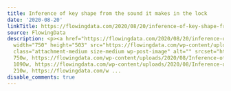 ```yaml
---
title: Inference of key shape from the sound it makes in the lock
date: '2020-08-20'
linkTitle: https://flowingdata.com/2020/08/20/inference-of-key-shape-from-the-sound-it-makes-in-the-lock/
source: FlowingData
description: <p><a href="https://flowingdata.com/2020/08/20/inference-of-key-shape-from-the-sound-it-makes-in-the-lock/"><img
  width="750" height="503" src="https://flowingdata.com/wp-content/uploads/2020/08/Inference-of-key-shape-750x503.png"
  class="attachment-medium size-medium wp-post-image" alt="" srcset="https://flowingdata.com/wp-content/uploads/2020/08/Inference-of-key-shape-750x503.png
  750w, https://flowingdata.com/wp-content/uploads/2020/08/Inference-of-key-shape-1090x731.png
  1090w, https://flowingdata.com/wp-content/uploads/2020/08/Inference-of-key-shape-210x141.png
  210w, https://flowingdata.com/w ...
disable_comments: true
---
```

<p><a href="https://flowingdata.com/2020/08/20/inference-of-key-shape-from-the-sound-it-makes-in-the-lock/"><img width="750" height="503" src="https://flowingdata.com/wp-content/uploads/2020/08/Inference-of-key-shape-750x503.png" class="attachment-medium size-medium wp-post-image" alt="" srcset="https://flowingdata.com/wp-content/uploads/2020/08/Inference-of-key-shape-750x503.png 750w, https://flowingdata.com/wp-content/uploads/2020/08/Inference-of-key-shape-1090x731.png 1090w, https://flowingdata.com/wp-content/uploads/2020/08/Inference-of-key-shape-210x141.png 210w, https://flowingdata.com/w ...